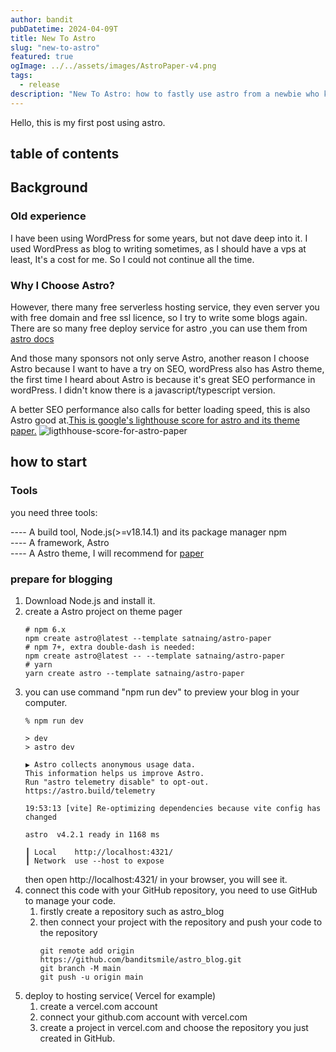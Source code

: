 ```yaml
---
author: bandit
pubDatetime: 2024-04-09T
title: New To Astro
slug: "new-to-astro"
featured: true
ogImage: ../../assets/images/AstroPaper-v4.png
tags:
  - release
description: "New To Astro: how to fastly use astro from a newbie who knows nothing about astro."
---
```


Hello, this is my first post using astro.

## table of contents

## Background

### Old experience
I have been using WordPress for some years, but not dave deep into it. I used WordPress as blog to writing sometimes, 
as I should have a vps at least, It's a cost for me. So I could not continue all the time.

### Why I Choose Astro?
However, there many free serverless hosting service, they even server you with free domain and free ssl licence,
so I try to write some blogs again. There are  so many free deploy service for astro ,you can use them from [astro docs](https://docs.astro.build/zh-cn/guides/deploy/)

And those many sponsors not only serve Astro, another reason I choose Astro because I want to have a try on SEO, wordPress also
has Astro theme, the first time I heard about Astro is because it's great SEO performance in wordPress. I didn't know
there is a javascript/typescript version.

A better SEO performance also calls for better loading speed, this is also Astro good at.[This is google's lighthouse score for astro and its theme paper.](https://pagespeed.web.dev/analysis/https-astro-paper-pages-dev/hlq7hdrwfk?form_factor=desktop)
![ligthhouse-score-for-astro-paper](@assets/images/ligthhouse-score-for-astro-paper.png)

## how to start

### Tools
you need three tools:

---- A build tool, Node.js(>=v18.14.1) and its package manager npm   
---- A framework, Astro    
---- A Astro theme, I will recommend for [paper](https://github.com/satnaing/astro-paper)    

### prepare for blogging
1. Download Node.js and install it.
2. create a Astro project on theme pager
    ```
    # npm 6.x
    npm create astro@latest --template satnaing/astro-paper
    # npm 7+, extra double-dash is needed:
    npm create astro@latest -- --template satnaing/astro-paper
    # yarn
    yarn create astro --template satnaing/astro-paper
   ```
3. you can use command "npm run dev" to preview your blog in your computer.
    ```
    % npm run dev
    
    > dev
    > astro dev
    
    ▶ Astro collects anonymous usage data.
    This information helps us improve Astro.
    Run "astro telemetry disable" to opt-out.
    https://astro.build/telemetry
    
    19:53:13 [vite] Re-optimizing dependencies because vite config has changed
    
    astro  v4.2.1 ready in 1168 ms
    
    ┃ Local    http://localhost:4321/
    ┃ Network  use --host to expose
    ```
   then open http://localhost:4321/ in your browser, you will see it.
4. connect this code with your GitHub repository, you need to use GitHub to manage your code.
   1. firstly create a repository such as astro_blog
   2. then connect your project with the repository and push your code to the repository
       ```
       git remote add origin https://github.com/banditsmile/astro_blog.git
       git branch -M main
       git push -u origin main
       ```
5. deploy to hosting service( Vercel for example)
   1. create a vercel.com account
   2. connect your github.com account with vercel.com
   3. create a project in vercel.com and choose the repository you just created in GitHub.
